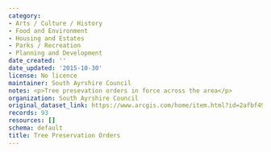 ```yaml
---
category:
- Arts / Culture / History
- Food and Environment
- Housing and Estates
- Parks / Recreation
- Planning and Development
date_created: ''
date_updated: '2015-10-30'
license: No licence
maintainer: South Ayrshire Council
notes: <p>Tree presevation orders in force across the area</p>
organization: South Ayrshire Council
original_dataset_link: https://www.arcgis.com/home/item.html?id=2afbf49fd8514e8aa67fa6a6eceeaf86
records: 93
resources: []
schema: default
title: Tree Preservation Orders
---
```

